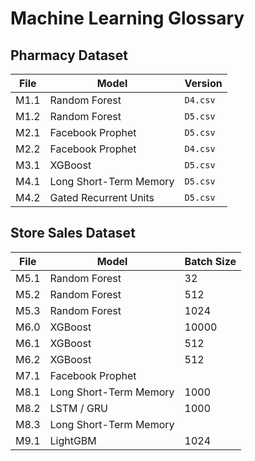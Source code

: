 # Machine Learning Glossary

## Pharmacy Dataset

| File | Model                    | Version |
|------|--------------------------|---------|
| M1.1 | Random Forest            | `D4.csv`|
| M1.2 | Random Forest            | `D5.csv`|
| M2.1 | Facebook Prophet         | `D5.csv`|
| M2.2 | Facebook Prophet         | `D4.csv`|
| M3.1 | XGBoost                  | `D5.csv`|
| M4.1 | Long Short-Term Memory   | `D5.csv`|
| M4.2 | Gated Recurrent Units    | `D5.csv`|

## Store Sales Dataset

| File | Model                    | Batch Size |
|------|--------------------------|------------|
| M5.1 | Random Forest            | 32         |
| M5.2 | Random Forest            | 512        |
| M5.3 | Random Forest            | 1024       |
| M6.0 | XGBoost                  | 10000      |
| M6.1 | XGBoost                  | 512        |
| M6.2 | XGBoost                  | 512        |
| M7.1 | Facebook Prophet         |            |
| M8.1 | Long Short-Term Memory   | 1000       |
| M8.2 | LSTM / GRU               | 1000       |
| M8.3 | Long Short-Term Memory   |            |
| M9.1 | LightGBM                 | 1024       |
